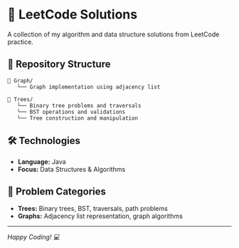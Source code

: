 # 🚀 LeetCode Solutions

A collection of my algorithm and data structure solutions from LeetCode practice.

## 📁 Repository Structure

```
📂 Graph/
   └── Graph implementation using adjacency list

📂 Trees/
   └── Binary tree problems and traversals
   └── BST operations and validations
   └── Tree construction and manipulation
```

## 🛠️ Technologies
- **Language:** Java
- **Focus:** Data Structures & Algorithms

## 🎯 Problem Categories
- **Trees:** Binary trees, BST, traversals, path problems
- **Graphs:** Adjacency list representation, graph algorithms

---
*Happy Coding! 💻*